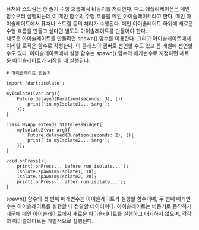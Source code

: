 퓨처와 스트림은 한 줄기 수행 흐름에서 비동기를 처리한다. 다트 애플리케이션은 메인 함수부터 실행되는데 이 메인 함수의 수행 흐름을 메인 아이솔레이트라고 한다. 메인 아이솔레이트에서 퓨처나 스트림 등의 처리가 수행된다. 메인 아이솔레이트 하위에 새로운 수행 흐름을 만들고 싶다면 별도의 아이솔레이트를 만들어야 한다.  
새로운 아이솔레이트를 만들려면 spawn() 함수를 이용한다. 그리고 아이솔레이트에서 처리할 로직은 함수로 작성한다. 이  클래스의 맴버로 선언할 수도 있고 톱 레벨에 선언할 수도 있다. 아이솔레이트에서 실행 함수는 spawn() 함수의 매개변수로 지정하면 새로운 아이솔레이트가 시작될 때 실행된다.
```
# 아이솔레이트 만들기

import 'dart:isolate';

myIsolate1(var arg){
    Future.delayed(Duration(seconds: 3), (){
        print('in myIsolate1... $arg');
    });
}

class MyApp extends StatelessWidget{
    myIsolate2(var arg){
        Future.delayed(Duration(seconds: 2), (){
        print('in myIsolate2... $arg');
    });
}

void onPress(){
    print('onPress... before run isolate...');
    Isolate.spawn(myIsolate1, 10);
    Isolate.spawn(myIsolate2, 20);
    print('onPress... after run isolate...');
}
```
spawn() 함수의 첫 번째 매개변수는 아이솔레이트가 실행할 함수이며, 두 번째 매개변수는 아이솔레이트를 실행할 때 전달할 데이터이다. 아이솔레이트는 비동기로 동작하기 때문에 메인 아이솔레이트에서 새로운 아이솔레이트를 실행하고 대기하지 않으며, 각각의 아이솔레이트는 개별적으로 실행된다.